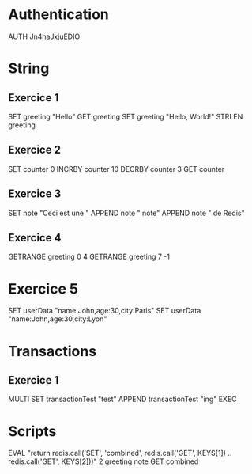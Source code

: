 # Authentication

AUTH Jn4haJxjuEDIO

# String

## Exercice 1

SET greeting "Hello"
GET greeting
SET greeting "Hello, World!"
STRLEN greeting

## Exercice 2

SET counter 0
INCRBY counter 10
DECRBY counter 3
GET counter

## Exercice 3

SET note "Ceci est une "
APPEND note " note"
APPEND note " de Redis"

## Exercice 4

GETRANGE greeting 0 4
GETRANGE greeting 7 -1

# Exercice 5

SET userData "name:John,age:30,city:Paris"
SET userData "name:John,age:30,city:Lyon"

# Transactions

## Exercice 1

MULTI
SET transactionTest "test"
APPEND transactionTest "ing"
EXEC

# Scripts

EVAL "return redis.call('SET', 'combined', redis.call('GET', KEYS[1]) .. redis.call('GET', KEYS[2]))" 2 greeting note
GET combined